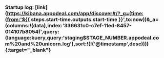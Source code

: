 ### Startup log: [link](https://kibana.appodeal.com/app/discover#/?_g=(time:(from:'${{ steps.start-time.outputs.start-time }}',to:now))&_a=(columns:!(data),index:'336631c0-c7ef-11ed-8457-014107b8054f',query:(language:kuery,query:'staging$STAGE_NUMBER.appodeal.com%20and%20unicorn.log'),sort:!(!('@timestamp',desc)))){:target="_blank"}


